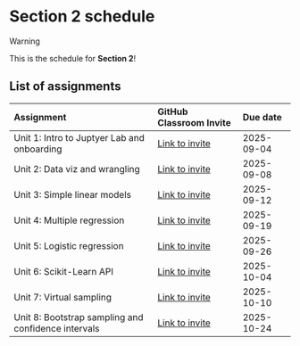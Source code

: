 # Section 2 schedule

> [!WARNING]  
> This is the schedule for **Section 2**!

## List of assignments

| **Assignment** | **GitHub Classroom Invite** | **Due date** |
|:--- |:--- |:--- |
| Unit 1: Intro to Juptyer Lab and onboarding | [Link to invite](https://classroom.github.com/a/LgcqjbwU) | 2025-09-04 |
| Unit 2: Data viz and wrangling | [Link to invite](https://classroom.github.com/a/dVvTghYT) | 2025-09-08 |
| Unit 3: Simple linear models | [Link to invite](https://classroom.github.com/a/RIMDQV0r) | 2025-09-12 |
| Unit 4: Multiple regression | [Link to invite](https://classroom.github.com/a/caga9diX) | 2025-09-19 |
| Unit 5: Logistic regression | [Link to invite](https://classroom.github.com/a/ESXBSY5i) | 2025-09-26 |
| Unit 6: Scikit-Learn API | [Link to invite](https://classroom.github.com/a/YvIf7DoG) | 2025-10-04 |
| Unit 7: Virtual sampling | [Link to invite](https://classroom.github.com/a/funG0OK2) | 2025-10-10 |
| Unit 8: Bootstrap sampling and confidence intervals | [Link to invite](https://classroom.github.com/a/wUMJkMg6) | 2025-10-24 |
<!-- start of comment
| Unit 9: Hypothesis testing | [Link to invite](https://classroom.github.com/a/CCDIN0jI) | 2025-07-09 |
| Unit 10: Inference for regression | [Link to invite](https://classroom.github.com/a/GY8INO5P) | 2025-07-16 | 
| Unit 11: Decision trees | [Link to invite](https://classroom.github.com/a/Tw51VOrp) | 2025-07-23 |
| Unit 12: Non-linear models | [Link to invite](https://classroom.github.com/a/g-MDwAPw) | 2025-07-30 |
| Unit 13: Evaluating model performance| [Link to invite](https://classroom.github.com/a/t9KEiAa9) | 2025-08-03 |
end of comment -->
